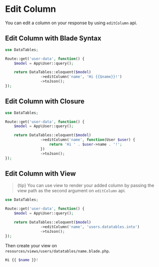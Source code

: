 # Edit Column

You can edit a column on your response by using `editColumn` api.

<a name="blade"></a>
## Edit Column with Blade Syntax

```php
use DataTables;

Route::get('user-data', function() {
	$model = App\User::query();

	return DataTables::eloquent($model)
				->editColumn('name', 'Hi {{$name}}!')
				->toJson();
});
```

<a name="closure"></a>
## Edit Column with Closure

```php
use DataTables;

Route::get('user-data', function() {
	$model = App\User::query();

	return DataTables::eloquent($model)
				->editColumn('name', function(User $user) {
					return 'Hi ' . $user->name . '!';
				})
				->toJson();
});
```

<a name="view"></a>
## Edit Column with View

> {tip} You can use view to render your added column by passing the view path as the second argument on `editColumn` api.

```php
use DataTables;

Route::get('user-data', function() {
	$model = App\User::query();

	return DataTables::eloquent($model)
				->editColumn('name', 'users.datatables.into')
				->toJson();
});
```

Then create your view on `resources/views/users/datatables/name.blade.php`.
```php
Hi {{ $name }}!
```
